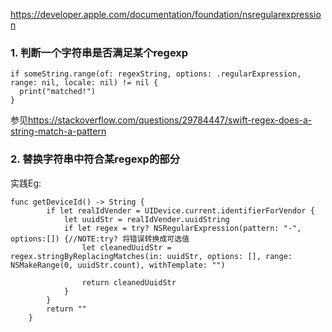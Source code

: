 <https://developer.apple.com/documentation/foundation/nsregularexpression>

### 1. 判断一个字符串是否满足某个regexp
```
if someString.range(of: regexString, options: .regularExpression, range: nil, locale: nil) != nil {
  print("matched!")
}
```
参见<https://stackoverflow.com/questions/29784447/swift-regex-does-a-string-match-a-pattern>

### 2. 替换字符串中符合某regexp的部分
实践Eg:

```
func getDeviceId() -> String {
        if let realIdVender = UIDevice.current.identifierForVendor {
            let uuidStr = realIdVender.uuidString
            if let regex = try? NSRegularExpression(pattern: "-", options:[]) {//NOTE:try? 将错误转换成可选值
                let cleanedUuidStr = regex.stringByReplacingMatches(in: uuidStr, options: [], range: NSMakeRange(0, uuidStr.count), withTemplate: "")
                
                return cleanedUuidStr
            }
        }
        return ""
    }
```